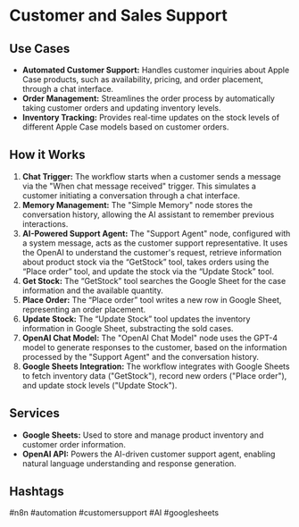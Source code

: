 # Customer and Sales Support

## Use Cases

- **Automated Customer Support:** Handles customer inquiries about Apple Case products, such as availability, pricing, and order placement, through a chat interface.
- **Order Management:** Streamlines the order process by automatically taking customer orders and updating inventory levels.
- **Inventory Tracking:** Provides real-time updates on the stock levels of different Apple Case models based on customer orders.

## How it Works

1.  **Chat Trigger:** The workflow starts when a customer sends a message via the "When chat message received" trigger. This simulates a customer initiating a conversation through a chat interface.
2.  **Memory Management:** The "Simple Memory" node stores the conversation history, allowing the AI assistant to remember previous interactions.
3.  **AI-Powered Support Agent:** The "Support Agent" node, configured with a system message, acts as the customer support representative. It uses the OpenAI to understand the customer's request, retrieve information about product stock via the “GetStock” tool, takes orders using the “Place order” tool, and update the stock via the “Update Stock” tool.
4.  **Get Stock:** The “GetStock” tool searches the Google Sheet for the case information and the available quantity.
5.  **Place Order:** The “Place order” tool writes a new row in Google Sheet, representing an order placement.
6.  **Update Stock:** The “Update Stock” tool updates the inventory information in Google Sheet, substracting the sold cases.
7.  **OpenAI Chat Model:** The "OpenAI Chat Model" node uses the GPT-4 model to generate responses to the customer, based on the information processed by the "Support Agent" and the conversation history.
8.  **Google Sheets Integration:** The workflow integrates with Google Sheets to fetch inventory data ("GetStock"), record new orders ("Place order"), and update stock levels ("Update Stock").

## Services

-   **Google Sheets:** Used to store and manage product inventory and customer order information.
-   **OpenAI API:** Powers the AI-driven customer support agent, enabling natural language understanding and response generation.

## Hashtags

#n8n #automation #customersupport #AI #googlesheets
